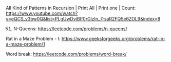  All Kind of Patterns in Recursion | Print All | Print one | Count:
   https://www.youtube.com/watch?v=eQCS_v3bw0Q&list=PLgUwDviBIf0rGlzIn_7rsaR2FQ5e6ZOL9&index=8

51. N-Queens: https://leetcode.com/problems/n-queens/

Rat in a Maze Problem - I: https://www.geeksforgeeks.org/problems/rat-in-a-maze-problem/1

Word break: https://leetcode.com/problems/word-break/

